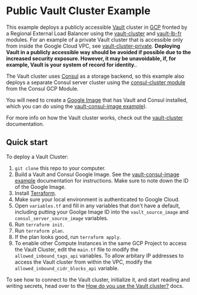 # Public Vault Cluster Example

This example deploys a publicly accessible [Vault](https://www.vaultproject.io/) cluster in [GCP](https://cloud.google.com/)
fronted by a Regional External Load Balancer using the [vault-cluster](https://github.com/hashicorp/terraform-google-vault/tree/master/modules/vault-cluster) and [vault-lb-fr](
/modules/vault-lb-fr) modules. For an example of a private Vault cluster that is accessible only from inside the Google
Cloud VPC, see [vault-cluster-private](https://github.com/hashicorp/terraform-google-vault/tree/master/examples/vault-cluster-private). **Deploying Vault in a publicly accessible way
should be avoided if possible due to the increased security exposure. However, it may be unavoidable, if, for example,
Vault is your system of record for identity.**.

The Vault cluster uses [Consul](https://www.consul.io/) as a storage backend, so this example also deploys a separate
Consul server cluster using the [consul-cluster module](
https://github.com/hashicorp/terraform-google-consul/tree/master/modules/consul-cluster) from the Consul GCP Module.

You will need to create a [Google Image](https://cloud.google.com/compute/docs/images) that has Vault and Consul
installed, which you can do using the [vault-consul-image example](https://github.com/hashicorp/terraform-google-vault/tree/master/examples/vault-consul-image)).

For more info on how the Vault cluster works, check out the [vault-cluster](https://github.com/hashicorp/terraform-google-vault/tree/master/modules/vault-cluster) documentation.


## Quick start

To deploy a Vault Cluster:

1. `git clone` this repo to your computer.
1. Build a Vault and Consul Google Image. See the [vault-consul-image example](https://github.com/hashicorp/terraform-google-vault/tree/master/examples/vault-consul-image) documentation
   for instructions. Make sure to note down the ID of the Google Image.
1. Install [Terraform](https://www.terraform.io/).
1. Make sure your local environment is authenticated to Google Cloud.
1. Open `variables.tf` and fill in any variables that don't have a default, including putting your Goolge Image ID into
   the `vault_source_image` and `consul_server_source_image` variables.
1. Run `terraform init`.
1. Run `terraform plan`.
1. If the plan looks good, run `terraform apply`.
1. To enable other Compute Instances in the same GCP Project to access the Vault Cluster, edit the `main.tf` file to
   modify the `allowed_inbound_tags_api` variables. To allow arbitary IP addresses to access the Vault cluster from
   within the VPC, modify the `allowed_inbound_cidr_blocks_api` variable.

To see how to connect to the Vault cluster, initialize it, and start reading and writing secrets, head over to the
[How do you use the Vault cluster?](https://github.com/hashicorp/terraform-google-vault/tree/master/modules/vault-cluster#how-do-you-use-the-vault-cluster) docs.
